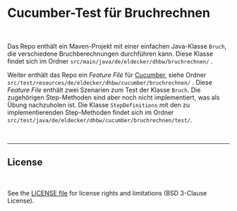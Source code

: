 # Cucumber-Test für Bruchrechnen #

<br>

Das Repo enthält ein Maven-Projekt mit einer einfachen Java-Klasse `Bruch`, die verschiedene
Bruchberechnungen durchführen kann. Diese Klasse findet sich im Ordner `src/main/java/de/eldecker/dhbw/bruchrechnen/` .

Weiter enthält das Repo ein *Feature File* für [Cucumber](https://cucumber.io/), siehe Ordner
`src/test/resources/de/eldecker/dhbw/cucumber/bruchrechnen/` .
Diese *Feature File* enthält zwei Szenarien zum Test der Klasse `Bruch`.
Die zugehörigen Step-Methoden sind aber noch nicht implementiert, was als Übung nachzuholen
ist.
Die Klasse `StepDefinitions` mit den zu implementierenden Step-Methoden findet sich im Ordner
`src/test/java/de/eldecker/dhbw/cucumber/bruchrechnen/test/`.

<br>

----

## License ##

<br>

See the [LICENSE file](LICENSE.md) for license rights and limitations (BSD 3-Clause License).

<br>